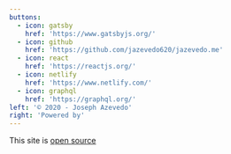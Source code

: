 ```yaml
---
buttons:
  - icon: gatsby
    href: 'https://www.gatsbyjs.org/'
  - icon: github
    href: 'https://github.com/jazevedo620/jazevedo.me'
  - icon: react
    href: 'https://reactjs.org/'
  - icon: netlify
    href: 'https://www.netlify.com/'
  - icon: graphql
    href: 'https://graphql.org/'
left: '© 2020 - Joseph Azevedo'
right: 'Powered by'
---
```


This site is [open source](https://github.com/jazevedo620/jazevedo.me)
